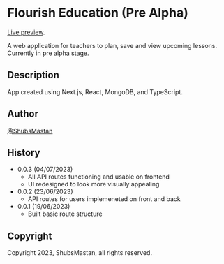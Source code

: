 # Flourish Education (Pre Alpha)

[Live preview](https://flourish-ed.vercel.app).<br />

A web application for teachers to plan, save and view upcoming lessons. Currently in pre alpha stage.

## Description

App created using Next.js, React, MongoDB, and TypeScript.

## Author

[@ShubsMastan](https://github.com/shubsmastan)

## History

- 0.0.3 (04/07/2023)
  - All API routes functioning and usable on frontend
  - UI redesigned to look more visually appealing
- 0.0.2 (23/06/2023)
  - API routes for users implemeneted on front and back
- 0.0.1 (19/06/2023)
  - Built basic route structure

<!-- Next Steps/Ideas

- Add a deletion state
- Add icons to modal forms and card (LO, etc.)
- Apply filters on class pages (e.g. by week, month, term, past) and reverse sort?
- Improve responsiveness of dashboard once all UI features implemented
- Find a styled calendar component for date input?
- Add an "assessments" feature: input pupils and assessment scores and get a graph from D3 -->

## Copyright

Copyright 2023, ShubsMastan, all rights reserved.
